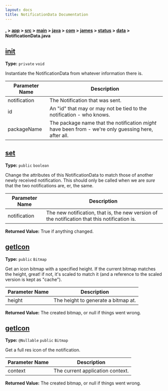 ```yaml
---
layout: docs
title: NotificationData Documentation
---
```

#### [.](./../../../../../../../../index) > [app](./../../../../../../../index) > [src](./../../../../../../index) > [main](./../../../../../index) > [java](./../../../../index) > [com](./../../../index) > [james](./../../index) > [status](./../index) > [data](./index) > **NotificationData.java**

## [init](https://github.com/fennifith/Status/blob/master/app/src/main/java/com/james/status/data/NotificationData.java#L74)

**Type:** `private` `void`

Instantiate the NotificationData from whatever information there is. 





|Parameter Name|Description|
|-----|-----|
|notification|The Notification that was sent.|
|id|An "id" that may or may not be tied to the notification - who knows.|
|packageName|The package name that the notification _might_ have been from - we're only guessing here, after all.  |








## [set](https://github.com/fennifith/Status/blob/master/app/src/main/java/com/james/status/data/NotificationData.java#L162)

**Type:** `public` `boolean`

Change the attributes of this NotificationData to match those of 
another newly received notification. This should only be called 
when we are _sure_ that the two notifications are, er, the same. 





|Parameter Name|Description|
|-----|-----|
|notification|The new notification, that is, the new version of the notification that this notification is.|


**Returned Value:** True if anything changed.  








## [getIcon](https://github.com/fennifith/Status/blob/master/app/src/main/java/com/james/status/data/NotificationData.java#L237)

**Type:** `public` `Bitmap`

Get an icon bitmap with a specified height. If the current 
bitmap matches the height, great! if not, it's scaled to 
match it (and a reference to the scaled version is kept 
as "cache"). 





|Parameter Name|Description|
|-----|-----|
|height|The height to generate a bitmap at.|


**Returned Value:** The created bitmap, or null if things went wrong.  








## [getIcon](https://github.com/fennifith/Status/blob/master/app/src/main/java/com/james/status/data/NotificationData.java#L257)

**Type:** `@Nullable` `public` `Bitmap`

Get a full res icon of the notification. 





|Parameter Name|Description|
|-----|-----|
|context|The current application context.|


**Returned Value:** The created bitmap, or null if things went wrong.  








